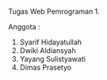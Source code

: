 Tugas Web Pemrograman 1.

Anggota :
1. Syarif Hidayatullah
2. Dwiki Aldiansyah
3. Yayang Sulistyawati
4. Dimas Prasetyo
